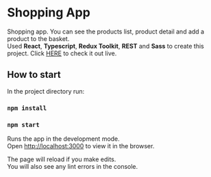 # Shopping App

Shopping app. You can see the products list, product detail and add a product to the basket. <br>
Used <b>React</b>, <b>Typescript</b>, <b>Redux Toolkit</b>, <b>REST</b> and <b>Sass</b> to create this project.
Click <a href="https://shopping-app-grekuu.vercel.app/">HERE</a> to check it out live.

## How to start

In the project directory run:

### `npm install`

### `npm start`

Runs the app in the development mode.\
Open [http://localhost:3000](http://localhost:3000) to view it in the browser.

The page will reload if you make edits.\
You will also see any lint errors in the console.
